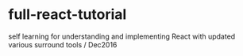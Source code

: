 # full-react-tutorial
self learning for understanding and implementing React with updated various surround tools / Dec2016
